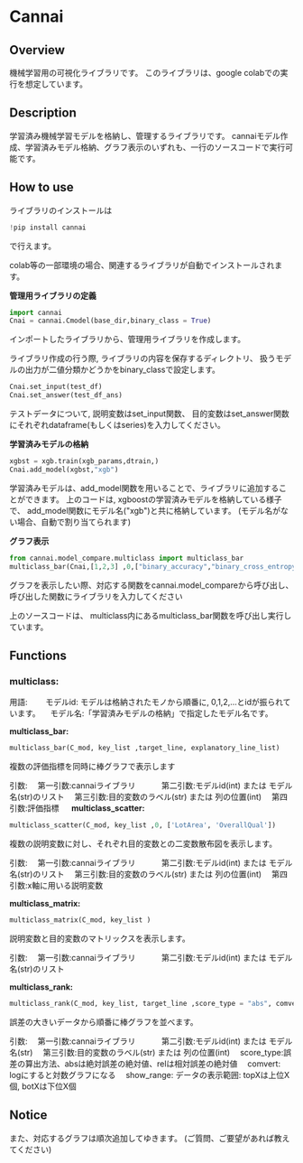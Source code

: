 # **Cannai**

## **Overview**
機械学習用の可視化ライブラリです。
このライブラリは、google colabでの実行を想定しています。

## **Description**
学習済み機械学習モデルを格納し、管理するライブラリです。
cannaiモデル作成、学習済みモデル格納、グラフ表示のいずれも、一行のソースコードで実行可能です。

## **How to use**

ライブラリのインストールは

```python
!pip install cannai
```

で行えます。

colab等の一部環境の場合、関連するライブラリが自動でインストールされます。

**管理用ライブラリの定義**

```python
import cannai
Cnai = cannai.Cmodel(base_dir,binary_class = True)
```

インポートしたライブラリから、管理用ライブラリを作成します。

ライブラリ作成の行う際, ライブラリの内容を保存するディレクトリ、
扱うモデルの出力が二値分類かどうかをbinary_classで設定します。

```python
Cnai.set_input(test_df)
Cnai.set_answer(test_df_ans)
```

テストデータについて, 説明変数はset_input関数、
目的変数はset_answer関数にそれぞれdataframe(もしくはseries)を入力してください。

**学習済みモデルの格納**

```python
xgbst = xgb.train(xgb_params,dtrain,)
Cnai.add_model(xgbst,"xgb")
```

学習済みモデルは、add_model関数を用いることで、ライブラリに追加することができます。
上のコードは, xgboostの学習済みモデルを格納している様子で、
add_model関数にモデル名("xgb")と共に格納しています。
(モデル名がない場合、自動で割り当てられます)

**グラフ表示**

```python
from cannai.model_compare.multiclass import multiclass_bar
multiclass_bar(Cnai,[1,2,3] ,0,["binary_accuracy","binary_cross_entropy"])
```

グラフを表示したい際、対応する関数をcannai.model_compareから呼び出し、
呼び出した関数にライブラリを入力してください

上のソースコードは、 multiclass内にあるmulticlass_bar関数を呼び出し実行しています。

## **Functions**

### **multiclass:**

用語:　
　モデルid: モデルは格納されたモノから順番に, 0,1,2,...とidが振られています。
　モデル名:「学習済みモデルの格納」で指定したモデル名です。

**multiclass_bar:**

```python
multiclass_bar(C_mod, key_list ,target_line, explanatory_line_list)
```

複数の評価指標を同時に棒グラフで表示します

引数:
　第一引数:cannaiライブラリ　　
　第二引数:モデルid(int) または モデル名(str)のリスト
　第三引数:目的変数のラベル(str) または 列の位置(int)
　第四引数:評価指標
　
**multiclass_scatter:**

```python
multiclass_scatter(C_mod, key_list ,0, ['LotArea', 'OverallQual'])
```

複数の説明変数に対し、それぞれ目的変数との二変数散布図を表示します。

引数:
　第一引数:cannaiライブラリ　　
　第二引数:モデルid(int) または モデル名(str)のリスト
　第三引数:目的変数のラベル(str) または 列の位置(int)
　第四引数:x軸に用いる説明変数　

**multiclass_matrix:**

```python
multiclass_matrix(C_mod, key_list )
```

説明変数と目的変数のマトリックスを表示します。

引数:
　第一引数:cannaiライブラリ　　
　第二引数:モデルid(int) または モデル名(str)のリスト

**multiclass_rank:**

```python
multiclass_rank(C_mod, key_list, target_line ,score_type = "abs", comvert="default", show_range="top50")
```

誤差の大きいデータから順番に棒グラフを並べます。

引数:
　第一引数:cannaiライブラリ　　
　第二引数:モデルid(int) または モデル名(str)
　第三引数:目的変数のラベル(str) または 列の位置(int)
　score_type:誤差の算出方法、absは絶対誤差の絶対値、relは相対誤差の絶対値
　comvert: logにすると対数グラフになる 
　show_range: データの表示範囲: topXは上位X個, botXは下位X個
　


## **Notice**
また、対応するグラフは順次追加してゆきます。
(ご質問、ご要望があれば教えてください)





